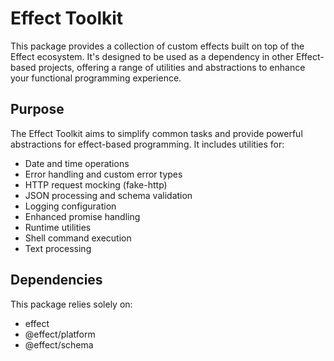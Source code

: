 # Effect Toolkit

This package provides a collection of custom effects built on top of the Effect ecosystem. It's designed to be used as a dependency in other Effect-based projects, offering a range of utilities and abstractions to enhance your functional programming experience.

## Purpose

The Effect Toolkit aims to simplify common tasks and provide powerful abstractions for effect-based programming. It includes utilities for:

- Date and time operations
- Error handling and custom error types
- HTTP request mocking (fake-http)
- JSON processing and schema validation
- Logging configuration
- Enhanced promise handling
- Runtime utilities
- Shell command execution
- Text processing

## Dependencies

This package relies solely on:
- effect
- @effect/platform
- @effect/schema
